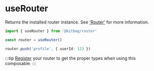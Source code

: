 # useRouter

Returns the installed router instance. See ['Router'](/api/types/Router) for more information.

```ts
import { useRouter } from '@kitbag/router'

const router = useRouter()

router.push('profile', { userId: 123 })
```

:::tip
[Register](/quick-start.html#type-safety) your router to get the proper types when using this composable.
:::
